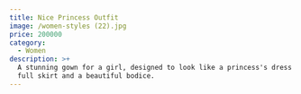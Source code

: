 ```yaml
---
title: Nice Princess Outfit
image: /women-styles (22).jpg
price: 200000
category:
  - Women
description: >+
  A stunning gown for a girl, designed to look like a princess's dress with a
  full skirt and a beautiful bodice.
---
```


